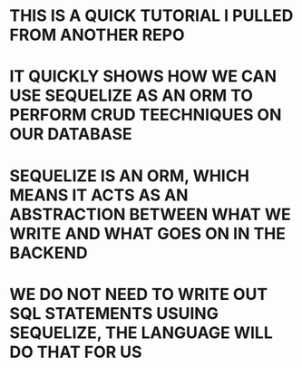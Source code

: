 # THIS IS A QUICK TUTORIAL I PULLED FROM ANOTHER REPO
# IT QUICKLY SHOWS HOW WE CAN USE SEQUELIZE AS AN ORM TO PERFORM CRUD TEECHNIQUES ON OUR DATABASE
# SEQUELIZE IS AN ORM, WHICH MEANS IT ACTS AS AN ABSTRACTION BETWEEN WHAT WE WRITE AND WHAT GOES ON IN THE BACKEND
# WE DO NOT NEED TO WRITE OUT SQL STATEMENTS USUING SEQUELIZE, THE LANGUAGE WILL DO THAT FOR US
